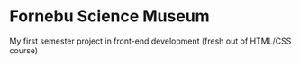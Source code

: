 # Fornebu Science Museum

My first semester project in front-end development (fresh out of HTML/CSS course)

